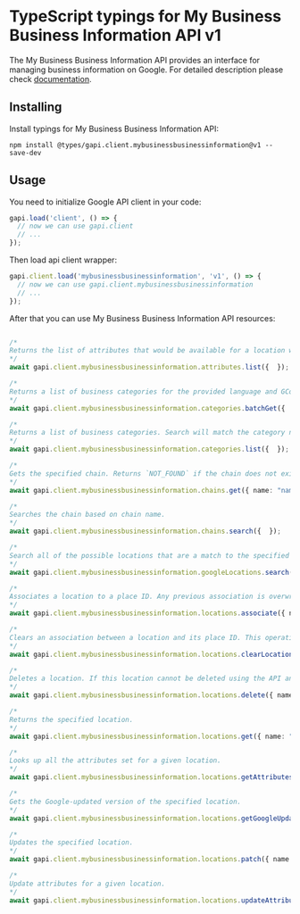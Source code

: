 # TypeScript typings for My Business Business Information API v1

The My Business Business Information API provides an interface for managing business information on Google.
For detailed description please check [documentation](https://developers.google.com/my-business/).

## Installing

Install typings for My Business Business Information API:

```
npm install @types/gapi.client.mybusinessbusinessinformation@v1 --save-dev
```

## Usage

You need to initialize Google API client in your code:

```typescript
gapi.load('client', () => {
  // now we can use gapi.client
  // ...
});
```

Then load api client wrapper:

```typescript
gapi.client.load('mybusinessbusinessinformation', 'v1', () => {
  // now we can use gapi.client.mybusinessbusinessinformation
  // ...
});
```



After that you can use My Business Business Information API resources:

```typescript

/*
Returns the list of attributes that would be available for a location with the given primary category and country.
*/
await gapi.client.mybusinessbusinessinformation.attributes.list({  });

/*
Returns a list of business categories for the provided language and GConcept ids.
*/
await gapi.client.mybusinessbusinessinformation.categories.batchGet({  });

/*
Returns a list of business categories. Search will match the category name but not the category ID. Search only matches the front of a category name (that is, 'food' may return 'Food Court' but not 'Fast Food Restaurant').
*/
await gapi.client.mybusinessbusinessinformation.categories.list({  });

/*
Gets the specified chain. Returns `NOT_FOUND` if the chain does not exist.
*/
await gapi.client.mybusinessbusinessinformation.chains.get({ name: "name",  });

/*
Searches the chain based on chain name.
*/
await gapi.client.mybusinessbusinessinformation.chains.search({  });

/*
Search all of the possible locations that are a match to the specified request.
*/
await gapi.client.mybusinessbusinessinformation.googleLocations.search({  });

/*
Associates a location to a place ID. Any previous association is overwritten. This operation is only valid if the location is unverified. The association must be valid, that is, it appears in the list of `SearchGoogleLocations`.
*/
await gapi.client.mybusinessbusinessinformation.locations.associate({ name: "name",  });

/*
Clears an association between a location and its place ID. This operation is only valid if the location is unverified.
*/
await gapi.client.mybusinessbusinessinformation.locations.clearLocationAssociation({ name: "name",  });

/*
Deletes a location. If this location cannot be deleted using the API and it is marked so in the `google.mybusiness.businessinformation.v1.LocationState`, use the [Google Business Profile](https://business.google.com/manage/) website.
*/
await gapi.client.mybusinessbusinessinformation.locations.delete({ name: "name",  });

/*
Returns the specified location.
*/
await gapi.client.mybusinessbusinessinformation.locations.get({ name: "name",  });

/*
Looks up all the attributes set for a given location.
*/
await gapi.client.mybusinessbusinessinformation.locations.getAttributes({ name: "name",  });

/*
Gets the Google-updated version of the specified location.
*/
await gapi.client.mybusinessbusinessinformation.locations.getGoogleUpdated({ name: "name",  });

/*
Updates the specified location.
*/
await gapi.client.mybusinessbusinessinformation.locations.patch({ name: "name",  });

/*
Update attributes for a given location.
*/
await gapi.client.mybusinessbusinessinformation.locations.updateAttributes({ name: "name",  });
```
